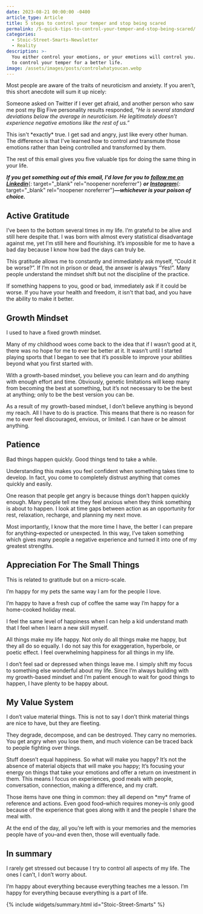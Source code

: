```yaml
---
date: 2023-08-21 00:00:00 -0400
article_type: Article
title: 5 steps to control your temper and stop being scared
permalink: /5-quick-tips-to-control-your-temper-and-stop-being-scared/
categories:
  - Stoic-Street-Smarts-Newsletter
  - Reality
description: >-
  You either control your emotions, or your emotions will control you. Learn how
  to control your temper for a better life. 
image: /assets/images/posts/controlwhatyoucan.webp
---
```

Most people are aware of the traits of neuroticism and anxiety. If you aren’t, this short anecdote will sum it up nicely:

Someone asked on Twitter if I ever get afraid, and another person who saw me post my Big Five personality results responded, *“He is several standard deviations below the average in neuroticism. He legitimately doesn’t experience negative emotions like the rest of us.”*

This isn't \*exactly\* true. I get sad and angry, just like every other human. The difference is that I've learned how to control and transmute those emotions rather than being controlled and transformed by them.

The rest of this email gives you five valuable tips for doing the same thing in your life.

***If you get something out of this email, I'd love for you to*** [***follow me on Linkedin***](https://www.linkedin.com/in/edlatimore/){: target="_blank" rel="noopener noreferrer"} ***or*** [***Instagram***](https://www.instagram.com/edlatimore/){: target="_blank" rel="noopener noreferrer"}***—whichever is your poison of choice.***

## **Active Gratitude**

I’ve been to the bottom several times in my life. I’m grateful to be alive and still here despite that. I was born with almost every statistical disadvantage against me, yet I’m still here and flourishing. It’s impossible for me to have a bad day because I know how bad the days can truly be.

This gratitude allows me to constantly and immediately ask myself, “Could it be worse?”. If I’m not in prison or dead, the answer is always “Yes!”. Many people understand the mindset shift but not the discipline of the practice.

If something happens to you, good or bad, immediately ask if it could be worse. If you have your health and freedom, it isn't that bad, and you have the ability to make it better.

## **Growth Mindset**

I used to have a fixed growth mindset.

Many of my childhood woes come back to the idea that if I wasn’t good at it, there was no hope for me to ever be better at it. It wasn’t until I started playing sports that I began to see that it’s possible to improve your abilities beyond what you first started with.

With a growth-based mindset, you believe you can learn and do anything with enough effort and time. Obviously, genetic limitations will keep many from becoming the best at something, but it’s not necessary to be the best at anything; only to be the best version you can be.

As a result of my growth-based mindset, I don’t believe anything is beyond my reach. All I have to do is practice. This means that there is no reason for me to ever feel discouraged, envious, or limited. I can have or be almost anything.

## **Patience**

Bad things happen quickly. Good things tend to take a while.

Understanding this makes you feel confident when something takes time to develop. In fact, you come to completely distrust anything that comes quickly and easily.

One reason that people get angry is because things don’t happen quickly enough. Many people tell me they feel anxious when they think something is about to happen. I look at time gaps between action as an opportunity for rest, relaxation, recharge, and planning my next move.

Most importantly, I know that the more time I have, the better I can prepare for anything–expected or unexpected. In this way, I’ve taken something which gives many people a negative experience and turned it into one of my greatest strengths.

## **Appreciation For The Small Things**

This is related to gratitude but on a micro-scale.

I’m happy for my pets the same way I am for the people I love.

I’m happy to have a fresh cup of coffee the same way I’m happy for a home-cooked holiday meal.

I feel the same level of happiness when I can help a kid understand math that I feel when I learn a new skill myself.

All things make my life happy. Not only do all things make me happy, but they all do so equally. I do not say this for exaggeration, hyperbole, or poetic effect. I feel overwhelming happiness for all things in my life.

I don’t feel sad or depressed when things leave me. I simply shift my focus to something else wonderful about my life. Since I’m always building with my growth-based mindset and I’m patient enough to wait for good things to happen, I have plenty to be happy about.

## **My Value System**

I don’t value material things. This is not to say I don’t think material things are nice to have, but they are fleeting.

They degrade, decompose, and can be destroyed. They carry no memories. You get angry when you lose them, and much violence can be traced back to people fighting over things.

Stuff doesn’t equal happiness. So what will make you happy? It’s not the absence of material objects that will make you happy; It’s focusing your energy on things that take your emotions and offer a return on investment in them. This means I focus on experiences, good meals with people, conversation, connection, making a difference, and my craft.

Those items have one thing in common: they all depend on \*my\* frame of reference and actions. Even good food–which requires money–is only good because of the experience that goes along with it and the people I share the meal with.

At the end of the day, all you’re left with is your memories and the memories people have of you–and even then, those will eventually fade.

## In summary

I rarely get stressed out because I try to control all aspects of my life. The ones I can’t, I don’t worry about.

I’m happy about everything because everything teaches me a lesson. I’m happy for everything because everything is a part of life.

{% include widgets/summary.html id="Stoic-Street-Smarts" %}
